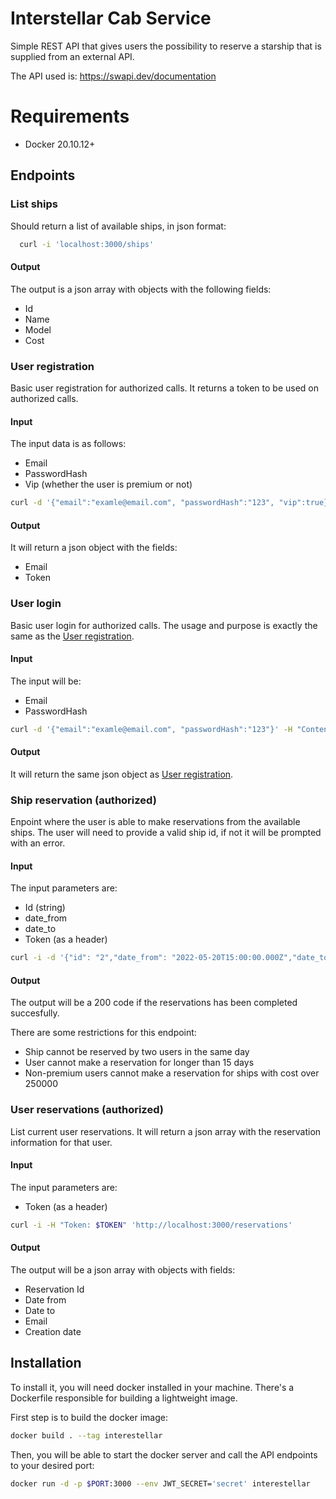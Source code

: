 # Interstellar Cab Service

Simple REST API that gives users the possibility to reserve a starship that is supplied from an external API. 

The API used is:
https://swapi.dev/documentation

# Requirements

- Docker 20.10.12+

## Endpoints

### List ships

Should return a list of available ships, in json format:

```sh
  curl -i 'localhost:3000/ships'
```
#### Output
The output is a json array with objects with the following fields:
- Id
- Name
- Model
- Cost

### User registration

Basic user registration for authorized calls. It returns a token to be used on authorized calls.

#### Input
The input data is as follows:

- Email
- PasswordHash
- Vip (whether the user is premium or not)

```sh
curl -d '{"email":"examle@email.com", "passwordHash":"123", "vip":true}' -H "Content-Type: application/json" -X POST 'http://localhost:3000/signup'
```

#### Output
It will return a json object with the fields:
- Email
- Token

### User login

Basic user login for authorized calls. The usage and purpose is exactly the same as the [User registration](###User-registration). 

#### Input
The input will be:

- Email
- PasswordHash

```sh
curl -d '{"email":"examle@email.com", "passwordHash":"123"}' -H "Content-Type: application/json" -X POST 'http://localhost:3000/login'
```

#### Output
It will return the same json object as [User registration](###User-registration).


### Ship reservation (authorized)

Enpoint where the user is able to make reservations from the available ships. The user will need to provide a valid ship id, if not it will be prompted with an error.

#### Input
The input parameters are:

- Id (string)
- date_from
- date_to
- Token (as a header)

```sh
curl -i -d '{"id": "2","date_from": "2022-05-20T15:00:00.000Z","date_to": "2022-05-26T16:00:00.000Z"}' -H "Content-Type: application/json" -H "Token: $TOKEN" -X POST 'http://localhost:3000/reservations'
```

#### Output
The output will be a 200 code if the reservations has been completed succesfully.

There are some restrictions for this endpoint:

- Ship cannot be reserved by two users in the same day
- User cannot make a reservation for longer than 15 days
- Non-premium users cannot make a reservation for ships with cost over 250000

### User reservations (authorized)

List current user reservations. It will return a json array with the reservation information for that user.

#### Input
 The input parameters are:

- Token (as a header)

```sh
curl -i -H "Token: $TOKEN" 'http://localhost:3000/reservations'
```

#### Output
The output will be a json array with objects with fields:

- Reservation Id
- Date from
- Date to
- Email
- Creation date

## Installation

To install it, you will need docker installed in your machine. There's a Dockerfile responsible for building a lightweight image.

First step is to build the docker image:

```sh
docker build . --tag interestellar
```

Then, you will be able to start the docker server and call the API endpoints to your desired port:

```sh
docker run -d -p $PORT:3000 --env JWT_SECRET='secret' interestellar
```